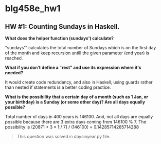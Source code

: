 # blg458e_hw1
## HW #1: Counting Sundays in Haskell. ##

**What does the helper function (sundays') calculate?**

"sundays'" calculates the total number of Sundays which is on the first day of the month and keep recursion untill the given parameter (end year) is reached.

**What if you don't define a "rest" and use its expression where it's needed?**

It would create code redundancy, and also in Haskell, using guards rather than nested if statements is a better coding practice.

**What is the possibility that a certain day of a month (such as 1 Jan, or your birthday) is a Sunday (or some other day)? Are all days equally possible?**

Total number of days in 400 years is 146100. And, not all days are equally possible because there are 3 extra days coming from 146100 % 7. The possibility is (20871 + 3 * 1 / 7) / (146100) = 0.14285714285714288

> This question was solved in daysinyear.py file.




